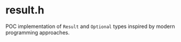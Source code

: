 # result.h
POC implementation of `Result` and `Optional` types inspired by modern programming approaches.
